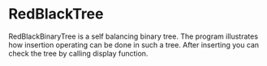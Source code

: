 # RedBlackTree
RedBlackBinaryTree is a self balancing binary tree.
The program illustrates how insertion operating can be done in such a tree. 
After inserting you can check the tree by calling display function.
